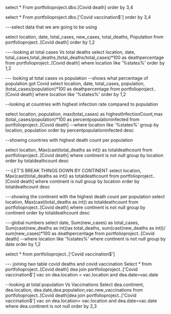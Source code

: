 select * 
From portfolioproject.dbo.[Covid death]
order by 3,4


select * 
From portfolioproject.dbo.['Covid vaccination$']
order by 3,4

---select data that we are going to be using

select location, date, total_cases, new_cases, total_deaths, Population
from portfolioproject..[Covid death]
order by 1,2

----looking at total cases Vs total deaths
select location, date, total_cases,total_deaths,(total_deaths/total_cases)*100 as deathpercentage
from portfolioproject..[Covid death]
where location like '%states%'
order by 1,2


--- looking at total cases vs population
--shows what percentage of population got Covid
select location, date, total_cases, population, (total_cases/population)*100 as deathpercentage
from portfolioproject..[Covid death]
where location like '%states%'
order by 1,2

--looking at countries with highest infection rate compared to population

select location, population, max(total_cases) as highestInfectionCount,max (total_cases/population)*100 as percentpopulationinfected
from portfolioproject..[Covid death]
--where location like '%states%'
group by location, population
order by percentpopulationinfected desc

--showing countries with highest death count per population

select location, Max(cast(total_deaths as int)) as totaldeathcount
from portfolioproject..[Covid death]
where continent is not null
group by location
order by totaldeathcount desc 

---LET'S BREAK THINGS DOWN BY CONTINENT
select location, Max(cast(total_deaths as int)) as totaldeathcount
from portfolioproject..[Covid death]
where continent is null
group by location
order by totaldeathcount desc 

---showing the continent with the highest death count per population
select location, Max(cast(total_deaths as int)) as totaldeathcount
from portfolioproject..[Covid death]
where continent is not null
group by continent
order by totaldeathcount desc


---global numbers
select date, Sum(new_cases) as total_cases, Sum(cast(new_deaths as int))as total_deaths, sum(cast(new_deaths as int))/
sum(new_cases)*100 as deathpercentage
from portfolioproject..[Covid death]
--where location like '%states%'
where continent is not null
group by date
order by 1,2

select * from portfolioproject..['Covid vaccination$']


--- joining two table covid deaths and covid vaccination
Select *
from portfolioproject..[Covid death] dea
join portfolioproject..['Covid vaccination$'] vac
on dea.location = vac.location
and dea.date=vac.date

--looking at total population Vs Vaccinations
Select dea.continent, dea.location, dea.date,dea.population,vac.new_vaccinations
from portfolioproject..[Covid death]dea
join portfolioproject..['Covid vaccination$'] vac
on dea.location= vac.location
and dea.date=vac.date
where dea.continent is not null
order by 2,3


